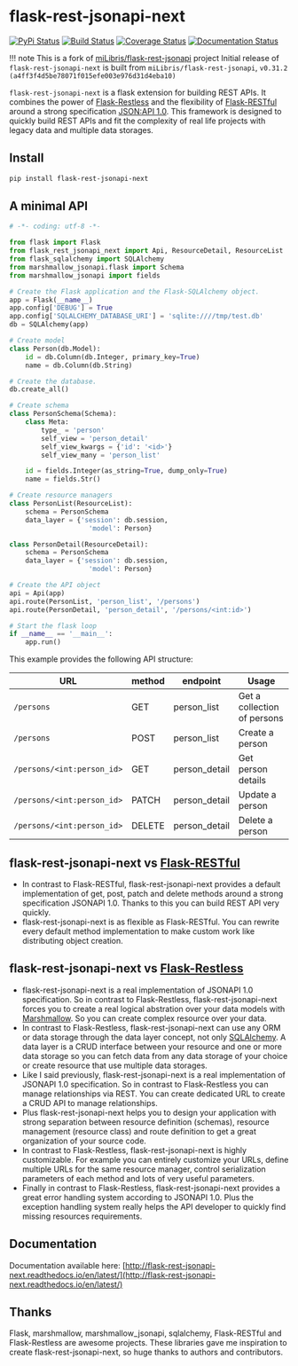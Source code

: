 # flask-rest-jsonapi-next

[![PyPi Status](https://badge.fury.io/py/flask-rest-jsonapi-next.svg)](https://badge.fury.io/py/flask-rest-jsonapi-next)
[![Build Status](https://travis-ci.org/tadams42/flask-rest-jsonapi-next.svg)](https://app.travis-ci.com/tadams42/flask-rest-jsonapi-next)
[![Coverage Status](https://coveralls.io/repos/github/tadams42/flask-rest-jsonapi-next/badge.svg?branch=development)](https://coveralls.io/github/tadams42/flask-rest-jsonapi-next?branch=development)
[![Documentation Status](https://readthedocs.org/projects/flask-rest-jsonapi-next/badge/?version=latest)](http://flask-rest-jsonapi-next.readthedocs.io/en/latest/?badge=latest)

!!! note This is a fork of [miLibris/flask-rest-jsonapi](https://github.com/miLibris/flask-rest-jsonapi) project
    Initial release of `flask-rest-jsonapi-next` is built from
    `miLibris/flask-rest-jsonapi`, `v0.31.2 (a4ff3f4d5be78071f015efe003e976d31d4eba10)`

`flask-rest-jsonapi-next` is a flask extension for building REST APIs. It combines the
power of [Flask-Restless](https://flask-restless.readthedocs.io/) and the flexibility of
[Flask-RESTful](https://flask-restful.readthedocs.io/) around a strong specification
[JSON:API 1.0](http://jsonapi.org/). This framework is designed to quickly build REST
APIs and fit the complexity of real life projects with legacy data and multiple data
storages.

## Install

```sh
pip install flask-rest-jsonapi-next
```

## A minimal API

```py
# -*- coding: utf-8 -*-

from flask import Flask
from flask_rest_jsonapi_next import Api, ResourceDetail, ResourceList
from flask_sqlalchemy import SQLAlchemy
from marshmallow_jsonapi.flask import Schema
from marshmallow_jsonapi import fields

# Create the Flask application and the Flask-SQLAlchemy object.
app = Flask(__name__)
app.config['DEBUG'] = True
app.config['SQLALCHEMY_DATABASE_URI'] = 'sqlite:////tmp/test.db'
db = SQLAlchemy(app)

# Create model
class Person(db.Model):
    id = db.Column(db.Integer, primary_key=True)
    name = db.Column(db.String)

# Create the database.
db.create_all()

# Create schema
class PersonSchema(Schema):
    class Meta:
        type_ = 'person'
        self_view = 'person_detail'
        self_view_kwargs = {'id': '<id>'}
        self_view_many = 'person_list'

    id = fields.Integer(as_string=True, dump_only=True)
    name = fields.Str()

# Create resource managers
class PersonList(ResourceList):
    schema = PersonSchema
    data_layer = {'session': db.session,
                    'model': Person}

class PersonDetail(ResourceDetail):
    schema = PersonSchema
    data_layer = {'session': db.session,
                    'model': Person}

# Create the API object
api = Api(app)
api.route(PersonList, 'person_list', '/persons')
api.route(PersonDetail, 'person_detail', '/persons/<int:id>')

# Start the flask loop
if __name__ == '__main__':
    app.run()
```

This example provides the following API structure:

| URL                        | method | endpoint      | Usage                       |
| -------------------------- | ------ | ------------- | --------------------------- |
| `/persons`                 | GET    | person_list   | Get a collection of persons |
| `/persons`                 | POST   | person_list   | Create a person             |
| `/persons/<int:person_id>` | GET    | person_detail | Get person details          |
| `/persons/<int:person_id>` | PATCH  | person_detail | Update a person             |
| `/persons/<int:person_id>` | DELETE | person_detail | Delete a person             |

## flask-rest-jsonapi-next vs [Flask-RESTful](http://flask-restful-cn.readthedocs.io/en/0.3.5/a)

- In contrast to Flask-RESTful, flask-rest-jsonapi-next provides a default
  implementation of get, post, patch and delete methods around a strong specification
  JSONAPI 1.0. Thanks to this you can build REST API very quickly.
- flask-rest-jsonapi-next is as flexible as Flask-RESTful. You can rewrite every default
  method implementation to make custom work like distributing object creation.

## flask-rest-jsonapi-next vs [Flask-Restless](https://flask-restless.readthedocs.io/en/stable/)

- flask-rest-jsonapi-next is a real implementation of JSONAPI 1.0 specification.  So in
  contrast to Flask-Restless, flask-rest-jsonapi-next forces you to create a real
  logical abstration over your data models with
  [Marshmallow](https://marshmallow.readthedocs.io/en/latest/). So you can create
  complex resource over your data.
- In contrast to Flask-Restless, flask-rest-jsonapi-next can use any ORM or data storage
  through the data layer concept, not only [SQLAlchemy](http://www.sqlalchemy.org/). A
  data layer is a CRUD interface between your resource and one or more data storage so
  you can fetch data from any data storage of your choice or create resource that use
  multiple data storages.
- Like I said previously, flask-rest-jsonapi-next is a real implementation of JSONAPI
  1.0 specification. So in contrast to Flask-Restless you can manage relationships via
  REST. You can create dedicated URL to create a CRUD API to manage relationships.
- Plus flask-rest-jsonapi-next helps you to design your application with strong
  separation between resource definition (schemas), resource management (resource class)
  and route definition to get a great organization of your source code.
- In contrast to Flask-Restless, flask-rest-jsonapi-next is highly customizable. For
  example you can entirely customize your URLs, define multiple URLs for the same
  resource manager, control serialization parameters of each method and lots of very
  useful parameters.
- Finally in contrast to Flask-Restless, flask-rest-jsonapi-next provides a great error
  handling system according to JSONAPI 1.0. Plus the exception handling system really
  helps the API developer to quickly find missing resources requirements.

## Documentation

Documentation available here:
[http://flask-rest-jsonapi-next.readthedocs.io/en/latest/](http://flask-rest-jsonapi-next.readthedocs.io/en/latest/)

## Thanks

Flask, marshmallow, marshmallow_jsonapi, sqlalchemy, Flask-RESTful and Flask-Restless
are awesome projects. These libraries gave me inspiration to create
flask-rest-jsonapi-next, so huge thanks to authors and contributors.
